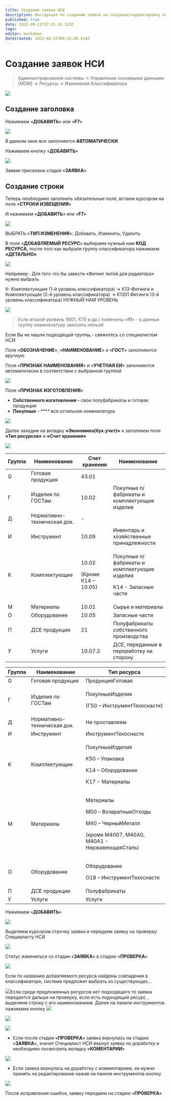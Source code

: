 ```yaml
---
title: Создание заявок НСИ
description: Инструкция по созданию заявок на создание/корректировку позиций НСИ
published: true
date: 2022-09-11T17:31:41.313Z
tags: 
editor: markdown
dateCreated: 2022-08-31T09:15:40.634Z
---
```


# Создание заявок НСИ

>Администрирование системы → Управление основными данными (MDM) → Ресурсы → Изменения Классификатора

![](<../../assets/1 (89).png>)

## Создание заголовка

Нажимаем «**ДОБАВИТЬ**» или «**F7**»

![](<../../assets/2 (32).png>)

В данном окне все заполняется **АВТОМАТИЧЕСКИ**

Нажимаем кнопку «**ДОБАВИТЬ**»

![](<../../assets/3 (43).png>)

Заявке присвоена стадия «**ЗАЯВКА**»

## Создание строки

Теперь необходимо заполнить обязательные поля, встаем курсором на поле «**СТРОКИ ИЗВЕЩЕНИЯ**»

И нажимаем «**ДОБАВИТЬ**» или «**F7**»

![](<../../assets/4 (70).png>)

ВЫБРАТЬ «**ТИП ИЗМЕНЕНИЯ**»: Добавить, Изменить, Удалить

В поле «**ДОБАВЛЯЕМЫЙ РЕСУРС**» выбираем нужный нам **КОД РЕСУРСА,** после того как выбрали группу классификатора нажимаем **«ДЕТАЛЬНО»**

![](<../../assets/5 (23).png>)

Например : Для того что бы завести «Фитинг литой для радиатора» нужно выбрать

К- Комплектующие (1-й уровень классификатора) -> К13-Фитинги и Комплектующие (2-й уровень классификатора) -> К1301 Фитинги (3-й уровень классификатора) НУЖНЫЙ НАМ УРОВЕНЬ

![](<../../assets/6 (53).png>)

>Если второй уровень (М01, К70 и др.) помечены «**!!!**» - в данные группу номенклатуру заносить нельзя!

Если Вы не нашли подходящей группы,- свяжитесь со специалистом НСИ

Поля «**ОБОЗНАЧЕНИЕ**», «**НАИМЕНОВАНИЕ**» и «**ГОСТ**» заполняются вручную

Поля «**ПРИЗНАК НАИМЕНОВАНИЯ**» и «**УЧЕТНАЯ ЕИ**» заполняются автоматически в соответствии с выбранной группой

![](<../../assets/7 (13).png>)

Поле «**ПРИЗНАК ИЗГОТОВЛЕНИЯ**»

* **Собственного изготовления -** свои полуфабрикаты и готовая продукция
* **Покупные** – **** вся остальная номенклатура

![](<../../assets/8 (45).png>)

Далее заходим на вкладку **«Экономика(бух.учет)»** и заполняем поля **«Тип ресурсов»** и **«Счет хранения»**

![](../../assets/9.png)

| **Группа** | **Наименование**            | **Счет хранения**                      | **Наименование**                                                               |
| ---------- | --------------------------- | -------------------------------------- | ------------------------------------------------------------------------------ |
| G          | Готовая продукция           | 43.01                                  |                                                                                |
| Г          | Изделия по ГОСТам           | 10.02                                  | Покупные п/фабрикаты и комплектующие изделия                                   |
| Д          | Нормативно-техническая док. | -                                      |                                                                                |
| И          | Инструмент                  | 10.09                                  | Инвентарь и хозяйственные принадлежности                                       |
| К          | Комплектующие               | <p>10.02</p><p>(Кроме К14 – 10.05)</p> | <p>Покупные п/фабрикаты и комплектующие изделия</p><p>К14 - Запасные части</p> |
| М          | Материалы                   | 10.01                                  | Сырье и материалы                                                              |
| О          | Оборудование                | 10.05                                  | Запасные части                                                                 |
| П          | ДСЕ продукции               | 21                                     | Полуфабрикаты собственного производства                                        |
| У          | Услуги                      | 10.07.2                                | ДСЕ, переданные в переработку на сторону                                       |

| **Группа** | **Наименование**            | **Тип ресурса**                                                                                                              |
| ---------- | --------------------------- | ---------------------------------------------------------------------------------------------------------------------------- |
| G          | Готовая продукция           |  ПродукцияГотовая                                                                                                            |
| Г          | Изделия по ГОСТам           | <p>ПокупныеИзделия</p><p> (Г50 – ИнструментТехоснастк)</p>                                                                   |
| Д          | Нормативно-техническая док. |  Не проставляем                                                                                                              |
| И          | Инструмент                  | ИнструментТехоснастк                                                                                                         |
| К          | Комплектующие               | <p>ПокупныеИзделия</p><p>К50 – Упаковка</p><p>К14 – Оборудование</p><p>К17 - Материалы</p>                                   |
| М          | Материалы                   | <p>Материалы</p><p>М00 – ВозвратныеОтходы</p><p>М40 – ЧерныйМеталл</p><p> (кроме М4007, М40А0, М40А1 - НержавеющаяСталь)</p> |
| О          | Оборудование                | <p>Оборудование</p><p>О18 – ИнструментТехоснастк</p>                                                                         |
| П          | ДСЕ продукции               | Полуфабрикаты                                                                                                                |
| У          | Услуги                      | Услуги                                                                                                                       |

Нажимаем «**ДОБАВИТЬ**»

![](<../../assets/10 (21).png>)

Выделяем курсором строчку заявки и передаем заявку на проверку Специалисту НСИ

![](<../../assets/11 (15).png>)

Статус измениться со стадии «**ЗАЯВКА**» в стадию «**ПРОВЕРКА**»

![](<../../assets/12 (4).png>)

Если по названию добавляемого ресурса найдены совпадения в классификаторе, система предложит выбрать из существующих…

![](../../assets/13.png)Если среди предложенных ресурсов нет подходящего то заявка передается дальше на проверку, если есть подходящий ресурс , выделяем строку с его наименованием. Далее на панели инструментов нажимаем кнопку ![](../../assets/14.png)

![](<../../assets/15 (9).png>)

![](<../../assets/20 (5).png>)



* Если после стадии «**ПРОВЕРКА**» заявка вернулась на стадию «**ЗАЯВКА**», значит Специалист НСИ вернул заявку на доработку и необходимо посмотреть вкладку «**КОМЕНТАРИИ**»

![](../../assets/18.png)

* Если заявка вернулась на доработку с комментарием, ее нужно принять на редактирование нажав на панели инструментов кнопку

![](<../../assets/19 (1).png>)

После исправления ошибок, заявку передаем на стадию «**ПРОВЕРКА**»

